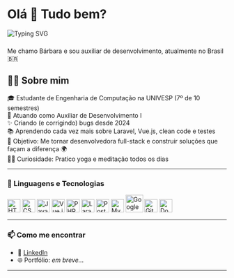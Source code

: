 <h1 align="left">Olá 👋 Tudo bem?</h1>

<p align="left">
<img src="https://readme-typing-svg.herokuapp.com?font=Fira+Code&size=22&pause=1000&color=F76BC3&width=900&lines=Auxiliar+de+Desenvolvimento;Apaixonada+por+tecnologia+e+autoconhecimento;Construindo+um+futuro+mais+brilhante+com+código" alt="Typing SVG" />
</p>

###

<p align="left">Me chamo Bárbara e sou auxiliar de desenvolvimento, atualmente no Brasil 🇧🇷</p>

###

<h2 align="left">👩‍💻 Sobre mim</h2>

<p align="left">
🎓 Estudante de Engenharia de Computação na UNIVESP (7º de 10 semestres)<br>
💼 Atuando como Auxiliar de Desenvolvimento I<br>
✨ Criando (e corrigindo) bugs desde 2024<br>
📚 Aprendendo cada vez mais sobre Laravel, Vue.js, clean code e testes<br>
🎯 Objetivo: Me tornar desenvolvedora full-stack e construir soluções que façam a diferença 🌍<br>
🧘‍♀️ Curiosidade: Pratico yoga e meditação todos os dias
</p>

---

### 🦇 Linguagens e Tecnologias

<div align="left">
  <img src="https://cdn.jsdelivr.net/gh/devicons/devicon@latest/icons/html5/html5-original.svg" width="30px" title="HTML" />
  <img src="https://cdn.jsdelivr.net/gh/devicons/devicon@latest/icons/css3/css3-original.svg" width="30px" title="CSS" />
  <img src="https://cdn.jsdelivr.net/gh/devicons/devicon@latest/icons/javascript/javascript-original.svg" width="30px" title="JavaScript" />
  <img src="https://cdn.jsdelivr.net/gh/devicons/devicon@latest/icons/vuejs/vuejs-original.svg" width="30px" title="Vue.js" />
  <img src="https://cdn.jsdelivr.net/gh/devicons/devicon@latest/icons/php/php-original.svg" width="30px" title="PHP" />
  <img src="https://cdn.jsdelivr.net/gh/devicons/devicon@latest/icons/laravel/laravel-plain.svg" width="30px" title="Laravel" />
  <img src="https://cdn.jsdelivr.net/gh/devicons/devicon@latest/icons/postgresql/postgresql-original.svg" width="30px" title="PostgreSQL" />
  <img src="https://cdn.jsdelivr.net/gh/devicons/devicon@latest/icons/mysql/mysql-original.svg" width="30px" title="MySQL" />
  <img src="https://cdn.jsdelivr.net/gh/devicons/devicon@latest/icons/googlecloud/googlecloud-original-wordmark.svg" width="40px" title="Google Cloud" />
  <img src="https://cdn.jsdelivr.net/gh/devicons/devicon@latest/icons/git/git-original-wordmark.svg" width="30px" title="Git" />
  <img src="https://cdn.jsdelivr.net/gh/devicons/devicon@latest/icons/docker/docker-plain.svg" width="30px" title="Docker" />
</div>

---

### 📫 Como me encontrar

- 💼 [LinkedIn](https://www.linkedin.com/in/barbara-sthefani)
- 🌐 Portfólio: *em breve...*

---
